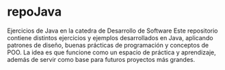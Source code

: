 # repoJava
Ejercicios de Java en la catedra de Desarrollo de Software
Este repositorio contiene distintos ejercicios y ejemplos desarrollados en Java, aplicando patrones de diseño, buenas prácticas de programación y conceptos de POO. La idea es que funcione como un espacio de práctica y aprendizaje, además de servir como base para futuros proyectos más grandes.
